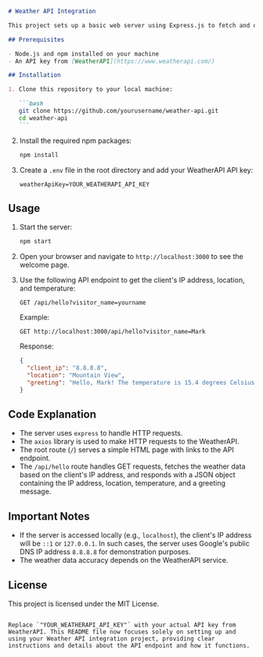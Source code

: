 ````markdown
# Weather API Integration

This project sets up a basic web server using Express.js to fetch and display current weather information based on the client's IP address. It utilizes the WeatherAPI service to retrieve weather data.

## Prerequisites

- Node.js and npm installed on your machine
- An API key from [WeatherAPI](https://www.weatherapi.com/)

## Installation

1. Clone this repository to your local machine:

   ```bash
   git clone https://github.com/yourusername/weather-api.git
   cd weather-api
   ```
````

2. Install the required npm packages:

   ```bash
   npm install
   ```

3. Create a `.env` file in the root directory and add your WeatherAPI API key:

   ```env
   weatherApiKey=YOUR_WEATHERAPI_API_KEY
   ```

## Usage

1. Start the server:

   ```bash
   npm start
   ```

2. Open your browser and navigate to `http://localhost:3000` to see the welcome page.

3. Use the following API endpoint to get the client's IP address, location, and temperature:

   ```http
   GET /api/hello?visitor_name=yourname
   ```

   Example:

   ```http
   GET http://localhost:3000/api/hello?visitor_name=Mark
   ```

   Response:

   ```json
   {
     "client_ip": "8.8.8.8",
     "location": "Mountain View",
     "greeting": "Hello, Mark! The temperature is 15.4 degrees Celsius in Mountain View."
   }
   ```

## Code Explanation

- The server uses `express` to handle HTTP requests.
- The `axios` library is used to make HTTP requests to the WeatherAPI.
- The root route (`/`) serves a simple HTML page with links to the API endpoint.
- The `/api/hello` route handles GET requests, fetches the weather data based on the client's IP address, and responds with a JSON object containing the IP address, location, temperature, and a greeting message.

## Important Notes

- If the server is accessed locally (e.g., `localhost`), the client's IP address will be `::1` or `127.0.0.1`. In such cases, the server uses Google's public DNS IP address `8.8.8.8` for demonstration purposes.
- The weather data accuracy depends on the WeatherAPI service.

## License

This project is licensed under the MIT License.

```

Replace `"YOUR_WEATHERAPI_API_KEY"` with your actual API key from WeatherAPI. This README file now focuses solely on setting up and using your Weather API integration project, providing clear instructions and details about the API endpoint and how it functions.
```
